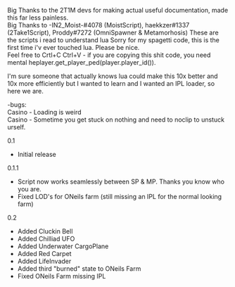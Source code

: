 Big Thanks to the 2T1M devs for making actual useful documentation, made this far less painless.<br>
Big Thanks to -IN2_Moist-#4078 (MoistScript), haekkzer#1337 (2Take1Script), Proddy#7272 (OmniSpawner & Metamorhosis) These are the scripts i read to understand lua
Sorry for my spagetti code, this is the first time i'v ever touched lua. Please be nice.<br>
Feel free to Crtl+C Ctrl+V - if you are copying this shit code, you need mental heplayer.get_player_ped(player.player_id()).<br>

I'm sure someone that actually knows lua could make this 10x better and 10x more efficiently but I wanted to learn and I wanted an IPL loader, so here we are.<br>

-bugs:<br>
	Casino - Loading is weird<br>
	Casino - Sometime you get stuck on nothing and need to noclip to unstuck urself.<br>

0.1<br>
- Initial release<br>

0.1.1<br>
- Script now works seamlessly between SP & MP. Thanks you know who you are.<br>
- Fixed LOD's for ONeils farm (still missing an IPL for the normal looking farm)<br>

0.2<br>
- Added Cluckin Bell<br>
- Added Chilliad UFO<br>
- Added Underwater CargoPlane<br>
- Added Red Carpet<br>
- Added LifeInvader<br>
- Added third "burned" state to ONeils Farm<br>
- Fixed ONeils Farm missing IPL<br>
